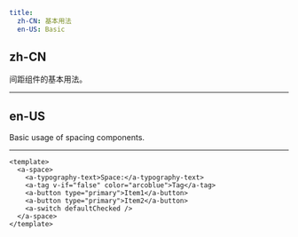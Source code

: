 ```yaml
title:
  zh-CN: 基本用法
  en-US: Basic
```

## zh-CN

间距组件的基本用法。

---

## en-US

Basic usage of spacing components.

---

```vue
<template>
  <a-space>
    <a-typography-text>Space:</a-typography-text>
    <a-tag v-if="false" color="arcoblue">Tag</a-tag>
    <a-button type="primary">Item1</a-button>
    <a-button type="primary">Item2</a-button>
    <a-switch defaultChecked />
  </a-space>
</template>
```
